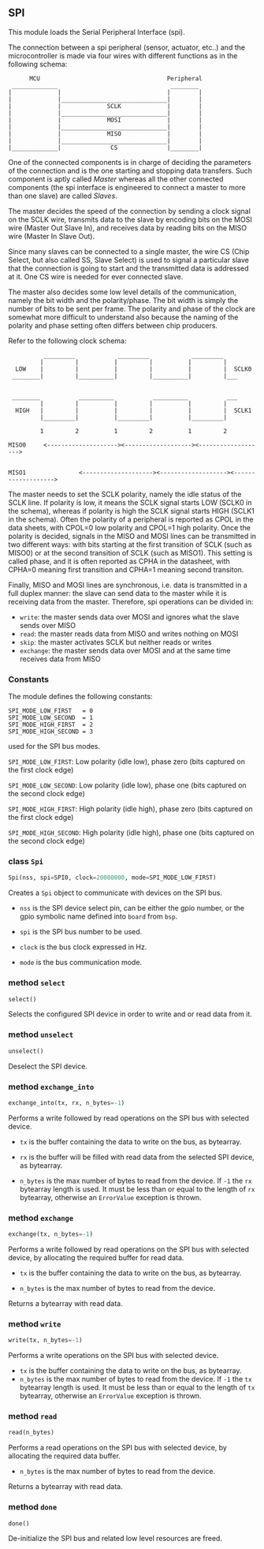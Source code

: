 ## SPI

This module loads the Serial Peripheral Interface (spi).

The connection between a spi peripheral (sensor, actuator, etc..) and the microcontroller is made
via  four wires with different functions as in the following schema:

          MCU                                    Peripheral
     _____________                                ________
    |             |                              |        |
    |             |______________________________|        |
    |             |             SCLK             |        |
    |             |______________________________|        |
    |             |             MOSI             |        |
    |             |______________________________|        |
    |             |             MISO             |        |
    |             |______________________________|        |
    |_____________|              CS              |________|


One of the connected components is in charge of deciding the parameters of the connection and is the one starting
and stopping data transfers. Such component is aptly called *Master* whereas all the other connected components (the spi interface
is engineered to connect a master to more than one slave) are called *Slaves*.

The master decides the speed of the connection by sending a clock signal on the SCLK wire, transmits data to the slave
by encoding bits on the MOSI wire (Master Out Slave In), and receives data by reading bits on the MISO wire (Master In Slave Out).

Since many slaves can be connected to a single master, the wire CS (Chip Select, but also called SS, Slave Select) is used
to signal a particular slave that the connection is going to start and the transmitted data is addressed at it. One CS wire is needed
for ever connected slave.

The master also decides some low level details of the communication, namely the bit width and the polarity/phase.
The bit width is simply the number of bits to be sent per frame. The polarity and phase of the clock are somewhat more
difficult to understand also because the naming of the polarity and phase setting often differs between chip producers.

Refer to the following clock schema:

              _________            _________            _________
             |         |          |         |          |         |
      LOW    |         |          |         |          |         |  SCLK0
     ________|         |__________|         |__________|         |___


     ________           __________           __________           ___
             |         |          |         |          |         |
      HIGH   |         |          |         |          |         |  SCLK1
             |_________|          |_________|          |_________|

             1         2          1         2          1         2

    MISO0     <--------------------><-------------------><------------------->


    MISO1               <--------------------><-------------------><------------------->

The master needs to set the SCLK polarity, namely the idle status of the SCLK line. If polarity is low,
it means the SCLK signal starts LOW (SCLK0 in the schema), whereas if polarity is high the SCLK signal starts
HIGH (SCLK1 in the schema). Often the polarity of a peripheral is reported as CPOL in the data sheets, with CPOL=0 low polarity
and CPOL=1 high polarity.
Once the polarity is decided, signals in the MISO and MOSI lines can be transmitted in two different ways: with bits
starting at the first transition of SCLK (such as MISO0) or at the second transition of SCLK (such as MISO1). This setting is called phase,
and it is often reported as CPHA in the datasheet, with CPHA=0 meaning first transition and CPHA=1 meaning second transiton.

Finally, MISO and MOSI lines are synchronous, i.e. data is transmitted in a full duplex manner: the slave can send data
to the master while it is receiving data from the master. Therefore, spi operations can be divided in:

* `write`: the master sends data over MOSI and ignores what the slave sends over MISO
* `read`: the master reads data from MISO and writes nothing on MOSI
* `skip`: the master activates SCLK but neither reads or writes
* `exchange`: the master sends data over MOSI and at the same time receives data from MISO

### Constants
The module defines the following constants:
```
SPI_MODE_LOW_FIRST   = 0
SPI_MODE_LOW_SECOND  = 1
SPI_MODE_HIGH_FIRST  = 2
SPI_MODE_HIGH_SECOND = 3
```
used for the SPI bus modes.

`SPI_MODE_LOW_FIRST`: Low polarity (idle low), phase zero (bits captured on the first clock edge)

`SPI_MODE_LOW_SECOND`: Low polarity (idle low), phase one (bits captured on the second clock edge)

`SPI_MODE_HIGH_FIRST`: High polarity (idle high), phase zero (bits captured on the first clock edge)

`SPI_MODE_HIGH_SECOND`: High polarity (idle high), phase one (bits captured on the second clock edge)


### class `Spi`
```python
Spi(nss, spi=SPI0, clock=20000000, mode=SPI_MODE_LOW_FIRST)
```
Creates a `Spi` object to communicate with devices on the SPI bus.

* `nss` is the SPI device select pin, can be either the gpio number, or the gpio symbolic name defined into `board` from `bsp`.

* `spi` is the SPI bus number to be used.

* `clock` is the bus clock expressed in Hz.

* `mode` is the bus communication mode.

### method `select`
```python
select()
```
Selects the configured SPI device in order to write and or read data from it.

### method `unselect`
```python
unselect()
```
Deselect the SPI device.

### method `exchange_into`
```python
exchange_into(tx, rx, n_bytes=-1)
```
Performs a write followed by read operations on the SPI bus with selected device.

* `tx` is the buffer containing the data to write on the bus, as bytearray.

* `rx` is the buffer will be filled with read data from the selected SPI device, as bytearray.

* `n_bytes` is the max number of bytes to read from the device. If `-1` the `rx` bytearray length is used. It must be less than or equal to the length of `rx` bytearray, otherwise an `ErrorValue` exception is thrown.


### method `exchange`
```python
exchange(tx, n_bytes=-1)
```
Performs a write followed by read operations on the SPI bus with selected device, by allocating the required buffer for read data.

* `tx` is the buffer containing the data to write on the bus, as bytearray.

* `n_bytes` is the max number of bytes to read from the device.

Returns a bytearray with read data.

### method `write`
```python
write(tx, n_bytes=-1)
```
Performs a write operations on the SPI bus with selected device.
﻿
* `tx` is the buffer containing the data to write on the bus, as bytearray.
﻿﻿
* `n_bytes` is the max number of bytes to read from the device. If `-1` the `tx` bytearray length is used. It must be less than or equal to the length of `tx` bytearray, otherwise an `ErrorValue` exception is thrown.

### method `read`
```python
read(n_bytes)
```
Performs a read operations on the SPI bus with selected device, by allocating the required data buffer.
﻿
* `n_bytes` is the max number of bytes to read from the device.

Returns a bytearray with read data.

### method `done`
```python
done()
```
De-initialize the SPI bus and related low level resources are freed. 

